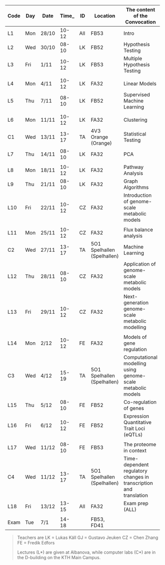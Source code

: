  | Code | Day  | Date  | Time_  | ID | Location | The content of the Convocation |
 |--------|-------|--------|---------------|--------|------------|----------------------------------------|
 | L1         | Mon | 28/10 | 10-12 | All | FB53 | Intro  |
 | L2         | Wed | 30/10 | 08-10 | LK | FB52 | Hypothesis Testing  |
 | L3         | Fri | 1/11 | 10-12 | LK | FB53 | Multiple Hypothesis Testing  |
 |         |     |     |           |       |      |       |
 | L4         | Mon | 4/11 | 10-12 | LK | FA32 | Linear Models  |
 | L5         | Thu | 7/11 | 08-10 | LK | FB52 | Supervised Machine Learning  |
 |         |     |     |           |       |      |       |
 | L6         | Mon | 11/11 | 10-12 | LK | FA32 | Clustering  |
 | C1         | Wed | 13/11 | 13-17 | TA | 4V3 Orange (Orange) | Statistical Testing   |
 | L7         | Thu | 14/11 | 08-10 | LK | FA32 | PCA  |
 |         |     |     |           |       |      |       |
 | L8         | Mon | 18/11 | 10-12 | LK | FA32 | Pathway Analysis   |
 | L9         | Thu | 21/11 | 08-10 | LK | FA32 | Graph Algorithms  |
 | L10         | Fri | 22/11 | 10-12 | CZ | FA32 | Introduction of genome-scale metabolic models  |
 |         |     |     |           |       |      |       |
 | L11         | Mon | 25/11 | 10-12 | CZ | FA32 | Flux balance analysis  |
 | C2         | Wed | 27/11 | 13-17 | TA | 5O1 Spelhallen (Spelhallen) | Machine Learning   |
 | L12         | Thu | 28/11 | 08-10 | CZ | FA32 | Application of genome-scale metabolic models  |
 | L13         | Fri | 29/11 | 10-12 | CZ | FA32 | Next-generation genome-scale metabolic modelling |
 |         |     |     |           |       |      |       |
 | L14         | Mon | 2/12 | 10-12 | FE | FA32 | Models of gene regulation   |
 | C3         | Wed | 4/12 | 15-19 | TA | 5O1 Spelhallen (Spelhallen) | Computational modelling using genome-scale metabolic models     |
 | L15         | Thu | 5/12 | 08-10 | FE | FB52 | Co-regulation of genes |
 | L16         | Fri | 6/12 | 10-12 | FE | FB52 | Expression Quantitative Trait Loci (eQTLs) |
 |         |     |     |           |       |      |       |
 | L17         | Wed | 11/12 | 08-10 | FE | FB53 | The proteome in context |
 | C4         | Wed | 11/12 | 13-17 | TA | 5O1 Spelhallen (Spelhallen) | Time-dependent regulatory changes in transcription and translation  |
 | L18         | Fri | 13/12 | 13-15 | All | FA32 | Exam prep (ALL)  |
 |         |     |     |           |       |      |       |
 | Exam       | Tue | 7/1 | 14-18 |  | FB53, FD41 |   |        |

> Teachers are
> LK = Lukas Käll
> GJ = Gustavo Jeuken
> CZ = Chen Zhang
> FE = Fredik Edfors  
>  
> Lectures (L\*) are given at Albanova, while computer labs (C\*) are in the D-building on the KTH Main Campus.

